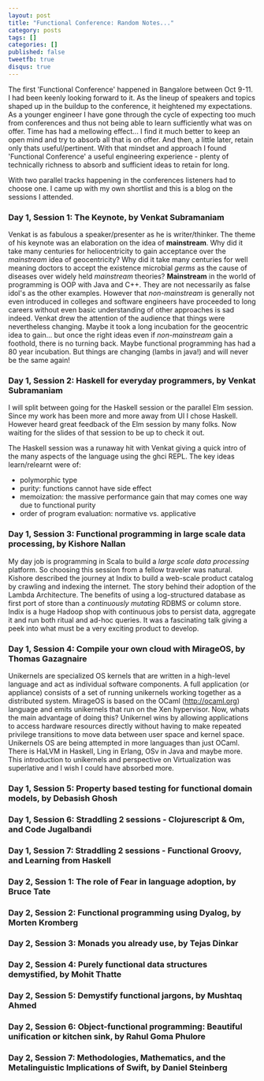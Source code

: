 ```yaml
---
layout: post
title: "Functional Conference: Random Notes..."
category: posts
tags: []
categories: []
published: false
tweetfb: true
disqus: true
---
```


The first 'Functional Conference' happened in Bangalore between Oct 9-11. I had been keenly looking forward to it. As the lineup of speakers and topics shaped up in the buildup to the conference, it heightened my expectations. As a younger engineer I have gone through the cycle of expecting too much from conferences and thus not being able to learn sufficiently what was on offer. Time has had a mellowing effect... I find it much better to keep an open mind and try to absorb all that is on offer. And then, a little later, retain only thats useful/pertinent. With that mindset and approach I found 'Functional Conference' a useful engineering experience - plenty of technically richness to absorb and sufficient ideas to retain for long.

With two parallel tracks happening in the conferences listeners had to choose one. I came up with my own shortlist and this is a blog on the sessions I attended. 

### Day 1, Session 1: The Keynote, by Venkat Subramaniam
Venkat is as fabulous a speaker/presenter as he is writer/thinker. The theme of his keynote was an elaboration on the idea of **mainstream**. Why did it take many centuries for heliocentricity to gain acceptance over the *mainstream* idea of geocentricity? Why did it take many centuries for well meaning doctors to accept the existence microbial *germs* as the cause of diseases over widely held *mainstream* theories? **Mainstream** in the world of programming is OOP with Java and C++. They are not necessarily as false idol's as the other examples. However that *non-mainstream* is generally not even introduced in colleges and software engineers have proceeded to long careers without even basic understanding of other approaches is sad indeed. Venkat drew the attention of the audience that things were nevertheless changing. Maybe it took a long incubation for the geocentric idea to gain... but once the right ideas even if *non-mainstream* gain a foothold, there is no turning back. Maybe functional programming has had a 80 year incubation. But things are changing (lambs in java!) and will never be the same again!

### Day 1, Session 2: Haskell for everyday programmers, by Venkat Subramaniam
I will split between going for the Haskell session or the parallel Elm session. Since my work has been more and more away from UI I chose Haskell. However heard great feedback of the Elm session by many folks. Now waiting for the slides of that session to be up to check it out.

The Haskell session was a runaway hit with Venkat giving a quick intro of the many aspects of the language using the ghci REPL. The key ideas learn/relearnt were of:  

* polymorphic type
* purity: functions cannot have side effect
* memoization: the massive performance gain that may comes one way due to functional purity
* order of program evaluation: normative vs. applicative

### Day 1, Session 3: Functional programming in large scale data processing, by Kishore Nallan
My day job is programming in Scala to build a *large scale data processing* platform. So choosing this session from a fellow traveler was natural. Kishore described the journey at Indix to build a web-scale product catalog by crawling and indexing the internet. The story behind their adoption of the Lambda Architecture. The benefits of using a log-structured database as first port of store than a *continuously mutating* RDBMS or column store. Indix is a huge Hadoop shop with continuous jobs to persist data, aggregate it and run both ritual and ad-hoc queries. It was a fascinating talk giving a peek into what must be a very exciting product to develop.

### Day 1, Session 4: Compile your own cloud with MirageOS, by Thomas Gazagnaire
Unikernels are specialized OS kernels that are written in a high-level language and act as individual software components. A full application (or appliance) consists of a set of running unikernels working together as a distributed system. MirageOS is based on the OCaml (http://ocaml.org) language and emits unikernels that run on the Xen hypervisor. Now, whats the main advantage of doing this? Unikernel wins by allowing applications to access hardware resources directly without having to make repeated privilege transitions to move data between user space and kernel space. Unikernels OS are being attempted in more languages than just OCaml. There is HaLVM in Haskell, Ling in Erlang, OSv in Java and maybe more. This introduction to unikernels and perspective on Virtualization was superlative and I wish I could have absorbed more.

### Day 1, Session 5: Property based testing for functional domain models, by Debasish Ghosh

### Day 1, Session 6: Straddling 2 sessions - Clojurescript & Om, and Code Jugalbandi

### Day 1, Session 7: Straddling 2 sessions - Functional Groovy, and Learning from Haskell

### Day 2, Session 1: The role of Fear in language adoption, by Bruce Tate

### Day 2, Session 2: Functional programming using Dyalog, by Morten Kromberg

### Day 2, Session 3: Monads you already use, by Tejas Dinkar

### Day 2, Session 4: Purely functional data structures demystified, by Mohit Thatte

### Day 2, Session 5: Demystify functional jargons, by Mushtaq Ahmed

### Day 2, Session 6: Object-functional programming: Beautiful unification or kitchen sink, by Rahul Goma Phulore

### Day 2, Session 7: Methodologies, Mathematics, and the Metalinguistic Implications of Swift, by Daniel Steinberg

 

 